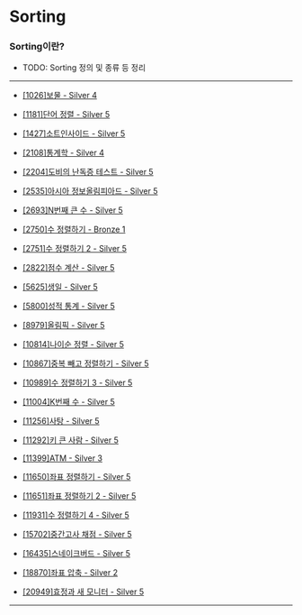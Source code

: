 # Sorting

### Sorting이란?

  - TODO: Sorting 정의 및 종류 등 정리

---

  - [[1026]보물 - Silver 4](https://github.com/firemancha/Algorithm/tree/main/Baekjoon/Sorting/%5B1026%5D%EB%B3%B4%EB%AC%BC)

  - [[1181]단어 정렬 - Silver 5](https://github.com/firemancha/Algorithm/tree/main/Baekjoon/Sorting/%5B1181%5D%EB%8B%A8%EC%96%B4%20%EC%A0%95%EB%A0%AC)

  - [[1427]소트인사이드 - Silver 5](https://github.com/firemancha/Algorithm/tree/main/Baekjoon/Sorting/%5B1427%5D%EC%86%8C%ED%8A%B8%EC%9D%B8%EC%82%AC%EC%9D%B4%EB%93%9C)

  - [[2108]통계학 - Silver 4](https://github.com/firemancha/Algorithm/tree/main/Baekjoon/Sorting/%5B2108%5D%ED%86%B5%EA%B3%84%ED%95%99)

  - [[2204]도비의 난독증 테스트 - Silver 5](https://github.com/firemancha/Algorithm/tree/main/Baekjoon/Sorting/%5B2204%5D%EB%8F%84%EB%B9%84%EC%9D%98%20%EB%82%9C%EB%8F%85%EC%A6%9D%20%ED%85%8C%EC%8A%A4%ED%8A%B8)

  - [[2535]아시아 정보올림피아드 - Silver 5](https://github.com/firemancha/Algorithm/tree/main/Baekjoon/Sorting/%5B2535%5D%EC%95%84%EC%8B%9C%EC%95%84%20%EC%A0%95%EB%B3%B4%EC%98%AC%EB%A6%BC%ED%94%BC%EC%95%84%EB%93%9C)

  - [[2693]N번째 큰 수 - Silver 5](https://github.com/firemancha/Algorithm/tree/main/Baekjoon/Sorting/%5B2693%5DN%EB%B2%88%EC%A7%B8%20%ED%81%B0%20%EC%88%98)

  - [[2750]수 정렬하기 - Bronze 1](https://github.com/firemancha/Algorithm/tree/main/Baekjoon/Sorting/%5B2750%5D%EC%88%98%20%EC%A0%95%EB%A0%AC%ED%95%98%EA%B8%B0)

  - [[2751]수 정렬하기 2 - Silver 5](https://github.com/firemancha/Algorithm/tree/main/Baekjoon/Sorting/%5B2751%5D%EC%88%98%20%EC%A0%95%EB%A0%AC%ED%95%98%EA%B8%B0%202)

  - [[2822]점수 계산 - Silver 5](https://github.com/firemancha/Algorithm/tree/main/Baekjoon/Sorting/%5B2822%5D%EC%A0%90%EC%88%98%20%EA%B3%84%EC%82%B0)

  - [[5625]생일 - Silver 5](https://github.com/firemancha/Algorithm/tree/main/Baekjoon/Sorting/%5B5625%5D%EC%83%9D%EC%9D%BC)

  - [[5800]성적 통계 - Silver 5](https://github.com/firemancha/Algorithm/tree/main/Baekjoon/Sorting/%5B5800%5D%EC%84%B1%EC%A0%81%20%ED%86%B5%EA%B3%84)

  - [[8979]올림픽 - Silver 5](https://github.com/firemancha/Algorithm/tree/main/Baekjoon/Sorting/%5B8979%5D%EC%98%AC%EB%A6%BC%ED%94%BD)

  - [[10814]나이순 정렬 - Silver 5](https://github.com/firemancha/Algorithm/tree/main/Baekjoon/Sorting/%5B10814%5D%EB%82%98%EC%9D%B4%EC%88%9C%20%EC%A0%95%EB%A0%AC)

  - [[10867]중복 빼고 정렬하기 - Silver 5](https://github.com/firemancha/Algorithm/tree/main/Baekjoon/Sorting/%5B10867%5D%EC%A4%91%EB%B3%B5%20%EB%B9%BC%EA%B3%A0%20%EC%A0%95%EB%A0%AC%ED%95%98%EA%B8%B0)

  - [[10989]수 정렬하기 3 - Silver 5](https://github.com/firemancha/Algorithm/tree/main/Baekjoon/Sorting/%5B10989%5D%EC%88%98%20%EC%A0%95%EB%A0%AC%ED%95%98%EA%B8%B0%203)

  - [[11004]K번째 수 - Silver 5](https://github.com/firemancha/Algorithm/tree/main/Baekjoon/Sorting/%5B11004%5DK%EB%B2%88%EC%A7%B8%20%EC%88%98)

  - [[11256]사탕 - Silver 5](https://github.com/firemancha/Algorithm/tree/main/Baekjoon/Sorting/%5B11256%5D%EC%82%AC%ED%83%95)

  - [[11292]키 큰 사람 - Silver 5](https://github.com/firemancha/Algorithm/tree/main/Baekjoon/Sorting/%5B11292%5D%ED%82%A4%20%ED%81%B0%20%EC%82%AC%EB%9E%8C)

  - [[11399]ATM - Silver 3](https://github.com/firemancha/Algorithm/tree/main/Baekjoon/Sorting/%5B11399%5DATM)

  - [[11650]좌표 정렬하기 - Silver 5](https://github.com/firemancha/Algorithm/tree/main/Baekjoon/Sorting/%5B11650%5D%EC%A2%8C%ED%91%9C%20%EC%A0%95%EB%A0%AC%ED%95%98%EA%B8%B0)

  - [[11651]좌표 정렬하기 2 - Silver 5](https://github.com/firemancha/Algorithm/tree/main/Baekjoon/Sorting/%5B11651%5D%EC%A2%8C%ED%91%9C%20%EC%A0%95%EB%A0%AC%ED%95%98%EA%B8%B0%202)

  - [[11931]수 정렬하기 4 - Silver 5](https://github.com/firemancha/Algorithm/tree/main/Baekjoon/Sorting/%5B11931%5D%EC%88%98%20%EC%A0%95%EB%A0%AC%ED%95%98%EA%B8%B0%204)

  - [[15702]중간고사 채점 - Silver 5](https://github.com/firemancha/Algorithm/tree/main/Baekjoon/Sorting/%5B15702%5D%EC%A4%91%EA%B0%84%EA%B3%A0%EC%82%AC%20%EC%B1%84%EC%A0%90)

  - [[16435]스네이크버드 - Silver 5](https://github.com/firemancha/Algorithm/tree/main/Baekjoon/Sorting/%5B16435%5D%EC%8A%A4%EB%84%A4%EC%9D%B4%ED%81%AC%EB%B2%84%EB%93%9C)

  - [[18870]좌표 압축 - Silver 2](https://github.com/firemancha/Algorithm/tree/main/Baekjoon/Sorting/%5B18870%5D%EC%A2%8C%ED%91%9C%20%EC%95%95%EC%B6%95)

  - [[20949]효정과 새 모니터 - Silver 5](https://github.com/firemancha/Algorithm/tree/main/Baekjoon/Sorting/%5B20949%5D%ED%9A%A8%EC%A0%95%EA%B3%BC%20%EC%83%88%20%EB%AA%A8%EB%8B%88%ED%84%B0)

---